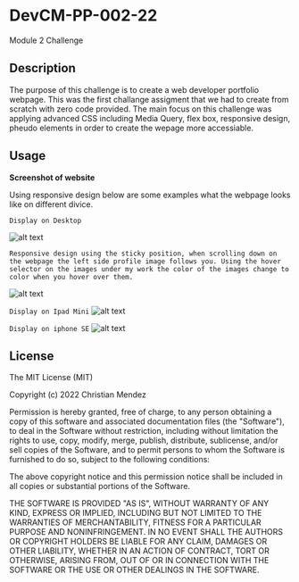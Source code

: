 # DevCM-PP-002-22
Module 2 Challenge  

## Description
The purpose of this challenge is to create a web developer portfolio webpage. This was the first challange assigment that we had to create from scratch with zero code provided. The main focus on this challenge was applying advanced CSS including Media Query, flex box, responsive design, pheudo elements in order to create the wepage more accessiable.

## Usage

**Screenshot of website** 

Using responsive design below are some examples what the webpage looks like on different divice. 

```Display on Desktop```

![alt text](./assets/images/Screen%20Shot%202022-11-03%20at%2012.32.00%20PM.png)

```Responsive design using the sticky position, when scrolling down on the webpage the left side profile image follows you. Using the hover selector on the images under my work the color of the images change to color when you hover over them.```

![alt text](./assets/images/Screen%20Shot%202022-11-03%20at%2012.55.43%20PM.png)

```Display on Ipad Mini```
![alt text](./assets/images/Screen%20Shot%202022-11-03%20at%2012.30.19%20PM.png)

```Display on iphone SE```
![alt text](./assets/images/Screen%20Shot%202022-11-03%20at%2012.29.46%20PM.png)


## License

The MIT License (MIT)

Copyright (c) 2022 Christian Mendez

Permission is hereby granted, free of charge, to any person obtaining a copy of this software and associated documentation files (the "Software"), to deal in the Software without restriction, including without limitation the rights to use, copy, modify, merge, publish, distribute, sublicense, and/or sell copies of the Software, and to permit persons to whom the Software is furnished to do so, subject to the following conditions:

The above copyright notice and this permission notice shall be included in all copies or substantial portions of the Software.

THE SOFTWARE IS PROVIDED "AS IS", WITHOUT WARRANTY OF ANY KIND, EXPRESS OR IMPLIED, INCLUDING BUT NOT LIMITED TO THE WARRANTIES OF MERCHANTABILITY, FITNESS FOR A PARTICULAR PURPOSE AND NONINFRINGEMENT. IN NO EVENT SHALL THE AUTHORS OR COPYRIGHT HOLDERS BE LIABLE FOR ANY CLAIM, DAMAGES OR OTHER LIABILITY, WHETHER IN AN ACTION OF CONTRACT, TORT OR OTHERWISE, ARISING FROM, OUT OF OR IN CONNECTION WITH THE SOFTWARE OR THE USE OR OTHER DEALINGS IN THE SOFTWARE.
